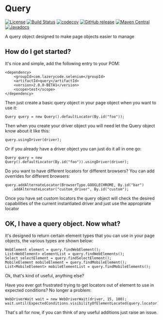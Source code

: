 Query
========

[![License](http://img.shields.io/:license-apache-brightgreen.svg)](http://www.apache.org/licenses/LICENSE-2.0.html)
[![Build Status](https://travis-ci.org/Ardesco/Query.svg?branch=master)](https://travis-ci.org/Ardesco/Query)
[![codecov](https://codecov.io/gh/ardesco/query/branch/master/graph/badge.svg)](https://codecov.io/gh/ardesco/query)
[![GitHub release](https://img.shields.io/github/release/Ardesco/Query/all.svg?colorB=brightgreen)](https://github.com/Ardesco/Query)
[![Maven Central](https://maven-badges.herokuapp.com/maven-central/com.lazerycode.selenium/query/badge.svg)](https://maven-badges.herokuapp.com/maven-central/com.lazerycode.selenium/query)
[![Javadocs](http://www.javadoc.io/badge/com.lazerycode.selenium/query.svg)](http://www.javadoc.io/doc/com.lazerycode.selenium/query)

A query object designed to make page objects easier to manage

## How do I get started?

It's nice and simple, add the following entry to your POM:

    <dependency>
        <groupId>com.lazerycode.selenium</groupId>
        <artifactId>query</artifactId>
        <version>2.0.0-BETA1</version>
        <scope>test</scope>
    </dependency>
    
Then just create a basic query object in your page object when you want to use it:

    Query query = new Query().defaultLocator(By.id("foo"));
    
Then when you create your driver object you will need let the Query object know about it like this:
    
    query.usingDriver(driver);
    
Or if you already have a driver object you can just do it all in one go:

    Query query = new Query().defaultLocator(By.id("foo")).usingDriver(driver);    
    
Do you want to have different locators for different browsers?  You can add overrides for different browsers:

    query.addAlternateLocator(BrowserType.GOOGLECHROME, By.id("bar")
       .addAlternateLocator("custom_driver", By.id("custom");
    
Once you have set custom locators the query object will check the desired capabilities of the current instantiated driver and just use the appropriate locator    
    
## OK, I have a query object. Now what?    

It's designed to return certain element types that you can use in your page objects, the various types are shown below:

    WebElement element = query.findWebElement();
    List<WebElement> elementList = query.findWebElements();
    Select selectElement = query.findSelectElement();
    MobileElement mobileElement = query.findMobileElement();
    List<MobileElement> mobileElementList = query.findMobileElements();
    
Ok, that's kind of useful, anything else?

Have you ever got frustrated trying to get locators out of element to use in expected conditions?  No longer a problem:

    WebDriverWait wait = new WebDriverWait(driver, 15, 100);
    wait.until(ExpectedConditions.visibilityOfElementLocated(query.locator));
    
That's all for now, if you can think of any useful additions just raise an issue.    